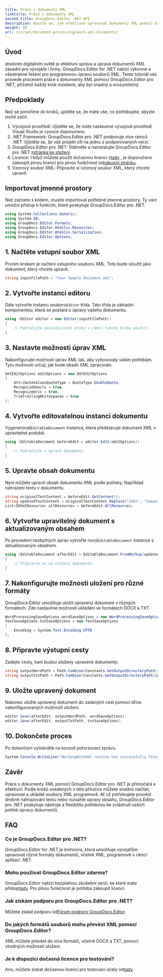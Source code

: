 ```yaml
---
title: Práce s dokumenty XML
linktitle: Práce s dokumenty XML
second_title: GroupDocs.Editor .NET API
description: Naučte se, jak efektivně upravovat dokumenty XML pomocí GroupDocs.Editor pro .NET, pomocí našeho podrobného průvodce, který obsahuje všechny základní kroky a možnosti.
weight: 20
url: /cs/net/document-processing/work-xml-documents/
---
```

## Úvod
dnešním digitálním světě je efektivní správa a úprava dokumentů XML zásadní pro vývojáře i firmy. GroupDocs.Editor for .NET nabízí výkonné a všestranné řešení pro programovou úpravu souborů XML. Tento tutoriál vás provede procesem práce s dokumenty XML pomocí GroupDocs.Editor pro .NET, přičemž každý krok rozebere, aby byl snadný a srozumitelný.
## Předpoklady
Než se ponoříme do kroků, ujistěte se, že máte vše, co potřebujete, abyste mohli začít.
1. Vývojové prostředí: Ujistěte se, že máte nastavené vývojové prostředí. Visual Studio je vysoce doporučeno.
2. .NET Framework: GroupDocs.Editor pro .NET podporuje více rámců .NET. Ujistěte se, že váš projekt cílí na jednu z podporovaných verzí.
3.  GroupDocs.Editor pro .NET: Stáhněte a nainstalujte GroupDocs.Editor pro .NET z[stránka ke stažení](https://releases.groupdocs.com/editor/net/).
4.  Licence: I když můžete použít dočasnou licenci z[tady](https://purchase.groupdocs.com/temporary-license/) , je doporučeno zakoupit plnou licenci pro plnou funkčnost od[nákupní stránku](https://purchase.groupdocs.com/buy).
5. Vzorový soubor XML: Připravte si vzorový soubor XML, který chcete upravit.
## Importovat jmenné prostory
Než začnete s kódem, musíte importovat potřebné jmenné prostory. Ty vám umožní přístup k funkcím, které poskytuje GroupDocs.Editor pro .NET.
```csharp
using System.Collections.Generic;
using System.IO;
using GroupDocs.Editor.Formats;
using GroupDocs.Editor.HtmlCss.Resources;
using GroupDocs.Editor.HtmlCss.Serialization;
using GroupDocs.Editor.Options;
```
## 1. Načtěte vstupní soubor XML
Prvním krokem je načtení vstupního souboru XML. Toto bude sloužit jako dokument, který chcete upravit.
```csharp
string inputFilePath = "Your Sample Document.xml";
```
## 2. Vytvořte instanci editoru
 Dále vytvořte instanci souboru`Editor` třída. Tato třída je základní komponentou, která se postará o úpravy vašeho dokumentu.
```csharp
using (Editor editor = new Editor(inputFilePath))
{
    // Pokračujte následujícími kroky v rámci tohoto bloku použití
}
```
## 3. Nastavte možnosti úprav XML
Nakonfigurujte možnosti úprav XML tak, aby vyhovovaly vašim potřebám. Tyto možnosti určují, jak bude obsah XML zpracován.
```csharp
XmlEditOptions editOptions = new XmlEditOptions
{
    AttributeValuesQuoteType = QuoteType.DoubleQuote,
    RecognizeEmails = true,
    RecognizeUris = true,
    TrimTrailingWhitespaces = true
};
```
## 4. Vytvořte editovatelnou instanci dokumentu
 Vygenerovat`EditableDocument` instance, která představuje dokument XML v upravitelné podobě.
```csharp
using (EditableDocument beforeEdit = editor.Edit(editOptions))
{
    // Pokračujte v úpravě dokumentu
}
```
## 5. Upravte obsah dokumentu
Nyní můžete upravit obsah dokumentu XML podle potřeby. Například nahrazení textu v dokumentu.
```csharp
string originalTextContent = beforeEdit.GetContent();
string updatedTextContent = originalTextContent.Replace("John", "Samuel");
List<IHtmlResource> allResources = beforeEdit.AllResources;
```
## 6. Vytvořte upravitelný dokument s aktualizovaným obsahem
 Po provedení nezbytných úprav vytvořte nový`EditableDocument` instance s aktualizovaným obsahem.
```csharp
using (EditableDocument afterEdit = EditableDocument.FromMarkup(updatedTextContent, allResources))
{
    // Připravte se na uložení dokumentu
}
```
## 7. Nakonfigurujte možnosti uložení pro různé formáty
GroupDocs.Editor umožňuje uložit upravený dokument v různých formátech. Zde nastavíme možnosti ukládání ve formátech DOCX a TXT.
```csharp
WordProcessingSaveOptions wordSaveOptions = new WordProcessingSaveOptions(WordProcessingFormats.Docx);
TextSaveOptions txtSaveOptions = new TextSaveOptions
{
    Encoding = System.Text.Encoding.UTF8
};
```
## 8. Připravte výstupní cesty
Zadejte cesty, kam budou uloženy upravené dokumenty.
```csharp
string outputWordPath = Path.Combine(Constants.GetOutputDirectoryPath(inputFilePath), Path.GetFileNameWithoutExtension(inputFilePath) + ".docx");
string outputTxtPath = Path.Combine(Constants.GetOutputDirectoryPath(inputFilePath), Path.GetFileNameWithoutExtension(inputFilePath) + ".txt");
```
## 9. Uložte upravený dokument
Nakonec uložte upravený dokument do zadaných cest pomocí dříve nakonfigurovaných možností uložení.
```csharp
editor.Save(afterEdit, outputWordPath, wordSaveOptions);
editor.Save(afterEdit, outputTxtPath, txtSaveOptions);
```
## 10. Dokončete proces
Po dokončení vytiskněte na konzoli potvrzovací zprávu.
```csharp
System.Console.WriteLine("WorkingWithXml routine has successfully finished");
```
## Závěr
Práce s dokumenty XML pomocí GroupDocs.Editor pro .NET je přímočará a efektivní. Podle kroků uvedených v této příručce můžete snadno načítat, upravovat a ukládat soubory XML programově. Ať už potřebujete provést drobné nahrazování textu nebo rozsáhlé úpravy obsahu, GroupDocs.Editor pro .NET poskytuje nástroje a flexibilitu potřebnou ke zvládnutí vašich potřeb úpravy dokumentů.
## FAQ
### Co je GroupDocs.Editor pro .NET?
GroupDocs.Editor for .NET je knihovna, která umožňuje vývojářům upravovat různé formáty dokumentů, včetně XML, programově v rámci aplikací .NET.
### Mohu používat GroupDocs.Editor zdarma?
 GroupDocs.Editor nabízí bezplatnou zkušební verzi, ke které máte přístup[tady](https://releases.groupdocs.com/). Pro plnou funkčnost je potřeba zakoupit licenci.
### Jak získám podporu pro GroupDocs.Editor pro .NET?
 Můžete získat podporu od[Fórum podpory GroupDocs.Editor](https://forum.groupdocs.com/c/editor/20).
### Do jakých formátů souborů mohu převést XML pomocí GroupDocs.Editor?
XML můžete převést do více formátů, včetně DOCX a TXT, pomocí vhodných možností uložení.
### Je k dispozici dočasná licence pro testování?
 Ano, můžete získat dočasnou licenci pro testovací účely od[tady](https://purchase.groupdocs.com/temporary-license/).